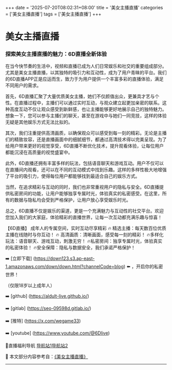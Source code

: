 +++
date = '2025-07-20T08:02:31+08:00'
title = '美女主播直播'
categories = ['美女主播直播']
tags = ['美女主播直播']
+++

# 美女主播直播

### 探索美女主播直播的魅力：6D直播全新体验

在当今快节奏的生活中，视频和直播已成为人们日常娱乐和社交的重要组成部分。尤其是美女主播直播，以其独特的吸引力和互动性，成为了用户青睐的平台。我们的6D直播APP正是应运而生，致力于为用户提供一个丰富多彩的直播体验，满足不同用户的需求。

首先，6D直播汇聚了大量优质美女主播，她们不仅颜值出众，更兼具才艺与个性。在直播过程中，主播们可以通过实时互动，与观众建立起更加亲密的联系。这种高度互动不仅让观众感受到新鲜感，也让主播能够更好地展示自己的独特魅力。想象一下，您可以参与主播们的聊天，甚至在游戏中与她们一同竞技，这样的体验无疑是其他娱乐方式无法比拟的。

其次，我们注重提供高清画质，以确保观众可以感受到每一刻的精彩。无论是主播们的精致妆容，还是直播画面中的细腻细节，都通过高清技术得以完美呈现。为了给用户带来更好的视觉享受，6D直播不断优化技术，提升观看体验，让每位用户都能沉浸在高质量的视觉盛宴中。

此外，6D直播还拥有丰富多样的玩法，包括语音聊天和游戏互动。用户不仅可以在直播间内观看，还可以在不同的互动模式中找到乐趣。这样的多样性极大地增强了平台的吸引力，使得每位用户都能够找到最适合自己的娱乐方式。

当然，在追求精彩与互动的同时，我们也非常重视用户的隐私与安全。6D直播提供私密房间的功能，让用户能够独享专属时光，体验真实的私密感受。在这里，所有的数据与隐私均会受到严格保护，让用户放心享受娱乐时光。

总之，6D直播不仅是娱乐的渠道，更是一个充满魅力与互动性的社交平台。欢迎您加入我们的大家庭，体验精彩的直播世界，让每一次互动都充满乐趣与惊喜！

【6D直播】
成年人的专属空间，实时互动尽享精彩
🔥 精选主播：每天数百位优质主播在线随时与你互动！
🔥 高清画质：清晰画面，感受每一刻的精彩！
🔥多样化玩法：语音聊天、游戏互动，刺激无穷！
🔥私密房间：独享专属时光，体验真实的私密体验！
🔥安全保障：隐私与数据安全，我们承诺严格保护！

➡️ [立即下载] (https://down123.s3.ap-east-1.amazonaws.com/down/down.html?channelCode=blog) ⬅️ ，开启你的私密世界！

（仅限18岁以上成年人）

➡️ [github] (https://aldult-live.github.io/)

➡️ [gitlab] (https://seo-09598d.gitlab.io/)

➡️ [推特] (https://x.com/wegame33)

➡️ [youtube] (https://www.youtube.com/@6Dlive)

🔞直播福利导航 [导航站1](https://webstack-86085a.gitlab.io/)[导航站2](https://onlygit123-2.github.io/)


📘 本文部分内容参考自：[《美女主播直播》](https://github.com/caoliu123321/caoliu)

---
